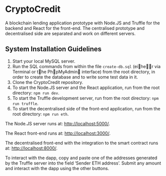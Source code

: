 # CryptoCredit
A blockchain lending application prototype with Node.JS and Truffle for the backend and React for the front-end. The centralised prototype and decentralised side are separated and work on different servers.

## System Installation Guidelines

1. Start your local MySQL server.
1. Run the SQL commands from within the file `create-db.sql` (ei􏰄he􏰁􏰊r via Terminal or t􏰄he Ph􏰃pMyAdmin􏰇 interface) from the root directory, in order to create the database and to write some test data in it.
1. Clone the CryptoCredit repository.
1. To start the Node.JS server and the React application, run from the root directory: ```npm run dev```.
1. To start the Truffle development server, run from the root directory: ```npm run truffle```.
1. To start the decentralised side of the front-end application, run from the root directory: ```npm run eth```.

The Node.JS server runs at: [http://localhost:5000/](http://localhost:5000/).

The React front-end runs at: [http://localhost:3000/](http://localhost:3000/).

The decentralised front-end with the integration to the smart contract runs at: [http://localhost:8000/](http://localhost:8000/).

To interact with the dapp, copy and paste one of the addresses generated by the Truffle server into the field ‘Sender ETH address’. Submit any amount and interact with the dapp using the other buttons.

